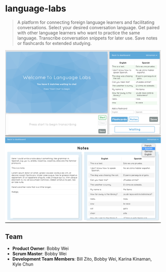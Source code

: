 # language-labs

> A platform for connecting foreign language learners and facilitating conversations. 
> Select your desired conversation language. Get paired with other language learners who want to practice the same language. Transcribe conversation snippets for later use. Save notes or flashcards for extended studying.

![screenshot1](/screenshots/screenshot_main.png?raw=true "Screenshot - Main")
![screenshot2](/screenshots/screenshot_notes.png?raw=true "Screenshot - Notes")

## Team

  - __Product Owner__: Bobby Wei
  - __Scrum Master__: Bobby Wei
  - __Development Team Members__: Bill Zito, Bobby Wei, Karina Kinaman, Kyle Chun